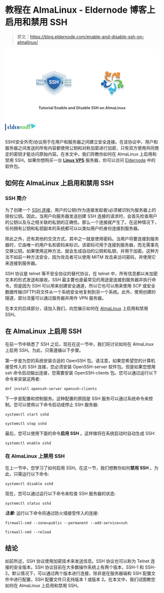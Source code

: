 # 教程在 AlmaLinux - Eldernode 博客上启用和禁用 SSH

> 原文：<https://blog.eldernode.com/enable-and-disable-ssh-on-almalinux/>

![Tutorial Enable and Disable SSH on AlmaLinux](img/1873635d6ea3c3b7dc7026d30ca90a7d.png)

SSH(安全外壳)协议用于在用户和服务器之间建立安全连接。在该协议中，用户和服务器之间发送的所有内容都使用公钥和对称加密进行加密，只有双方使用共同商定的密钥才能访问原始内容。在本文中，我们将教你如何在 AlmaLinux 上启用和禁用 SSH。如果你想购买一台 [**Linux VPS**](https://eldernode.com/linux-vps/) 服务器，你可以访问 [Eldernode](https://eldernode.com/) 中的软件包。

## **如何在 AlmaLinux 上启用和禁用 SSH**

### **SSH 简介**

为了创建一个 [SSH 连接](https://blog.eldernode.com/ssh-connection-softwares/)，用户的公钥(作为连接发起者)必须被识别为服务器上的授权公钥。因此，当用户向服务器发送创建 SSH 连接的请求时，会首先检查用户的公钥以及与之相关联的私钥的正确性。那么一个连接就产生了。在这种情况下，任何拥有公钥和私钥副本的系统都可以以类似用户的身份连接到服务器。

除此之外，还有其他的交流方式，其中之一就是使用密码。当用户将要连接到服务器时，它由唯一的用户名和密码来标识。该密码可用于连接到服务器，而无需事先交换公钥。如果使用这种方法，就会生成自动的公钥和私钥，并用于加密。这种方法不如前一种方法安全，因为攻击者可以使用 MITM 攻击来访问密码，并使用它来连接到服务器。

SSH 协议是 telnet 等不安全协议的替代协议，在 telnet 中，所有信息都以未加密文本的形式发送和接收。SSH 最主要也是最常见的用途是连接到服务器并执行命令。但是因为 SSH 可以用来创建安全通道，所以它也可以用来使用 SCP 或安全数据传输(SFTP)将文件从一个系统安全地复制到另一个系统。此外，使用创建的隧道，部分流量可以通过服务器并用作 VPN 服务器。

在本文的后续部分，请加入我们，向您展示如何在 [AlmaLinux](https://blog.eldernode.com/install-and-use-almalinux/) 上启用和禁用 SSH。

## **在 AlmaLinux 上启用 SSH**

在前一节中熟悉了 SSH 之后，现在在这一节中，我们将讨论如何在 AlmaLinux 上启用 SSH。为此，只需遵循以下步骤。

第一步是为您的系统安装合适的 OpenSSH 包。请注意，如果您希望您的计算机接受传入的 SSH 连接，您必须安装 OpenSSH-server 软件包。但是如果您想用 ssh 命令启动输出连接，您需要安装 OpenSSH-clients 包。您可以通过运行以下命令来安装这两者:

```
dnf install openssh-server openssh-clients
```

下一步是配置和控制服务。这种配置的原因是 SSH 服务可以通过系统命令来控制。您可以使用以下命令启动或停止 SSH 服务器:

```
systemctl start sshd
```

```
systemctl stop sshd
```

最后，您可以使用下面的命令**启用 SSH** 。这样做将在系统启动时自动生成 SSH:

```
systemctl enable sshd
```

### **在 AlmaLinux 上禁用 SSH**

在上一节中，您学习了如何启用 SSH。在这一节，我们想教你如何**禁用 SSH** 。为此，只需运行以下命令:

```
systemctl disable sshd
```

现在，您可以通过运行以下命令来检查 SSH 服务器的状态:

```
systemctl status sshd
```

***注意:*** 运行以下命令将通过防火墙接受传入的连接:

```
firewall-cmd --zone=public --permanent --add-service=ssh
```

```
firewall-cmd --reload
```

## 结论

如前所述，SSH 协议使用加密技术来发送信息。SSH 协议也可以称为 Telnet 连接的安全版本。SSH 协议目前在大多数操作系统上有两个版本，SSH-1 和 SSH-2。默认情况下，可以通过两个版本进行连接，除非是在服务器端和 SSH 配置文件中进行配置，SSH 配置文件只支持版本 1 或版本 2。在本文中，我们试图教您如何在 AlmaLinux 上启用和禁用 SSH。